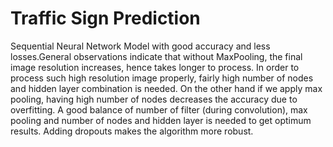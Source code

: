 # Traffic Sign Prediction
Sequential Neural Network Model with good accuracy and less losses.General observations indicate that without MaxPooling, the final image resolution increases, hence takes longer to process. In order to process such high resolution image properly, fairly high number of nodes and hidden layer combination is needed. On the other hand if we apply max pooling, having high number of nodes decreases the accuracy due to overfitting. A good balance of number of filter (during convolution), max pooling and number of nodes and hidden layer is needed to get optimum results. Adding dropouts makes the algorithm more robust.
